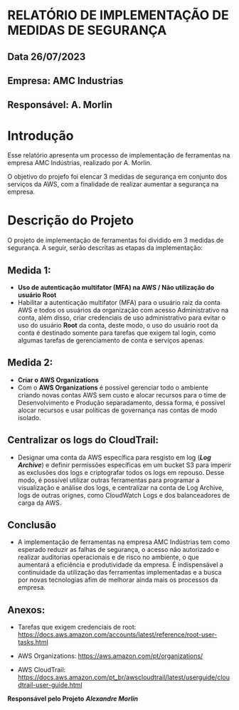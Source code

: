 # RELATÓRIO DE IMPLEMENTAÇÃO DE MEDIDAS DE SEGURANÇA
## Data 26/07/2023
## Empresa: AMC Industrias
## Responsável: A. Morlin

# Introdução

Esse relatório apresenta um processo de implementação de ferramentas na empresa AMC Indústrias, realizado por A. Morlin.

O objetivo do projefo foi elencar 3 medidas de segurança em conjunto dos serviços da AWS, com a finalidade de realizar aumentar a segurança na empresa.

# Descrição do Projeto

O projeto de implementação de ferramentas foi dividido em 3 medidas de segurança. A seguir, serão descritas as etapas da implementação:

## Medida 1:
* **Uso de autenticação multifator (MFA) na AWS / Não utilização do usuário Root**
* Habilitar a autenticação multifator (MFA) para o usuário raiz da conta AWS e todos os usuários da organização com acesso Administrativo na conta, além disso, criar credenciais de uso administrativo para evitar o uso do usuário **Root** da conta, deste modo, o uso do usuário root da conta é destinado somente para tarefas que exigem tal login, como algumas tarefas de gerenciamento de conta e serviços apenas.

## Medida 2:
* **Criar o AWS Organizations**
* Com o **AWS Organizations** é possível gerenciar todo o ambiente criando novas contas AWS sem custo  e alocar recursos para o time de Desenvolvimento e Produção separadamento, dessa forma, é possível alocar recursos e usar políticas de governança nas contas de modo isolado.

## Centralizar os logs do CloudTrail:
* Designar uma conta da AWS específica para resgisto em log (***Log Archive***) e definir permissões específicas em um bucket S3 para imperir as exclusões dos logs e criptografar todos os logs em repouso. Desse modo, é possível utilizar outras ferramentas para programar a visualização e análise dos logs, e centralizar na conta de Log Archive, logs de outras orignes, como CloudWatch Logs e dos balanceadores de carga da AWS.

## Conclusão
* A implementação de ferramentas na empresa AMC Indústrias tem como esperado reduzir as falhas de segurança, o acesso não autorizado e realizar auditorias operacionais e de risco no ambiente, o que aumentará a eficiência e produtividade da empresa. 
É indispensável a continuidade da utilização das ferramentas implementadas e a busca por novas tecnologias afim de melhorar ainda mais os processos da empresa.


## Anexos:
* Tarefas que exigem credenciais de root:
https://docs.aws.amazon.com/accounts/latest/reference/root-user-tasks.html

* AWS Organizations: 
https://aws.amazon.com/pt/organizations/

* AWS CloudTrail:
https://docs.aws.amazon.com/pt_br/awscloudtrail/latest/userguide/cloudtrail-user-guide.html



**Responsável pelo Projeto**
***Alexandre Morlin***